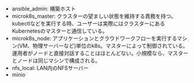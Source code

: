 - ansible_admin: 構築ホスト
- microk8s_master: クラスターの望ましい状態を維持する責務を持つ。kubectlなどを実行する時、ユーザーは実際にはクラスターにあるKubernetesのマスターと通信している。
- microk8s_node: アプリケーションとクラウドワークフローを実行するマシン(VM、物理サーバーなど)単位のk8s。マスターによって制御されている。運用者がノードと直接対話することはほとんどない。小規模なら、マスターとノードは同じマシンで構成される。
- nfs_local: LAN内のNFSサーバー
- minio

